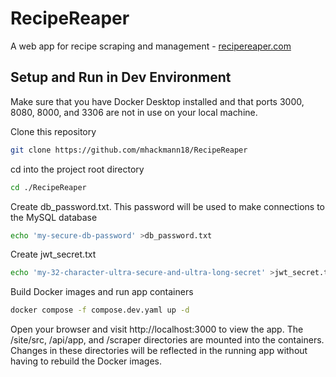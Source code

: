 # RecipeReaper

A web app for recipe scraping and management - [recipereaper.com](https://www.recipereaper.com)

## Setup and Run in Dev Environment

Make sure that you have Docker Desktop installed and that ports 3000, 8080, 8000, and 3306 are not in use on your local machine.

Clone this repository
```bash
git clone https://github.com/mhackmann18/RecipeReaper
```
cd into the project root directory
```bash
cd ./RecipeReaper
```
Create db_password.txt. This password will be used to make connections to the MySQL database
```bash
echo 'my-secure-db-password' >db_password.txt
```
Create jwt_secret.txt
```bash
echo 'my-32-character-ultra-secure-and-ultra-long-secret' >jwt_secret.txt
```
Build Docker images and run app containers
```bash
docker compose -f compose.dev.yaml up -d
```
Open your browser and visit http://localhost:3000 to view the app. The /site/src, /api/app, and /scraper directories are mounted into the containers. Changes in these directories will be reflected in the running app without having to rebuild the Docker images. 
